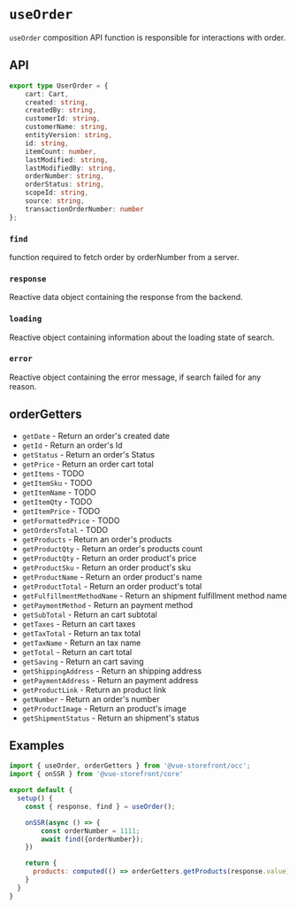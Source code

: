 # `useOrder`

`useOrder` composition API function is responsible for interactions with order. 

## API
```ts
export type UserOrder = {
    cart: Cart,
    created: string,
    createdBy: string,
    customerId: string,
    customerName: string,
    entityVersion: string,
    id: string,
    itemCount: number,
    lastModified: string,
    lastModifiedBy: string,
    orderNumber: string,
    orderStatus: string,
    scopeId: string,
    source: string,
    transactionOrderNumber: number
};
```

### `find`
function required to fetch order by orderNumber from a server.

### `response`
Reactive data object containing the response from the backend.

### `loading`
Reactive object containing information about the loading state of search.

### `error`
Reactive object containing the error message, if search failed for any reason.

## orderGetters

- `getDate` - Return an order's created date
- `getId` - Return an order's Id
- `getStatus` - Return an order's Status
- `getPrice` - Return an order cart total
- `getItems` - TODO
- `getItemSku` - TODO
- `getItemName` - TODO
- `getItemQty` - TODO
- `getItemPrice` - TODO
- `getFormattedPrice` - TODO
- `getOrdersTotal` - TODO
- `getProducts` -  Return an order's products
- `getProductQty` -  Return an order's products count
- `getProductQty` -  Return an order product's price
- `getProductSku` -  Return an order product's sku
- `getProductName` -  Return an order product's name
- `getProductTotal` -  Return an order product's total
- `getFulfillmentMethodName` -  Return an shipment fulfillment method name
- `getPaymentMethod` -  Return an payment method
- `getSubTotal` -  Return an cart subtotal
- `getTaxes` -  Return an cart taxes
- `getTaxTotal` -  Return an tax total
- `getTaxName` -  Return an tax name
- `getTotal` -  Return an cart total
- `getSaving` -  Return an cart saving
- `getShippingAddress` -  Return an shipping address
- `getPaymentAddress` -  Return an payment address
- `getProductLink` -  Return an product link
- `getNumber` -  Return an order's number
- `getProductImage` -  Return an product's image
- `getShipmentStatus` -  Return an shipment's status

## Examples
```javascript
import { useOrder, orderGetters } from '@vue-storefront/occ';
import { onSSR } from '@vue-storefront/core'

export default {
  setup() {
    const { response, find } = useOrder();

    onSSR(async () => {
        const orderNumber = 1111;
        await find({orderNumber});
    })

    return {
      products: computed(() => orderGetters.getProducts(response.value))
    }
  }
}
```
